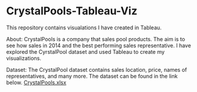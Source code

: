 # CrystalPools-Tableau-Viz
This repository contains visualations I have created in Tableau.

About:
CrystalPools is a company that sales pool products. The aim is to see how sales in 2014 and the best performing sales representative. I have explored the CyrstalPool dataset and used Tableau to create my visualizations.

Dataset:
The CrystalPool dataset contains sales location, price, names of representatives, and many more. The dataset can be found in the link below.
[CrystalPools.xlsx](https://github.com/dieujusted/CrystalPools-Tableau-Viz/files/6362448/CrystalPools.xlsx)

